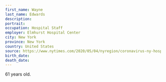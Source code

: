 ```yaml
---
first_name: Wayne
last_name: Edwards
description: 
portrait: 
occupation: Hospital Staff
employer: Elmhurst Hospital Center
city: New York
province: New York
country: United States
source: https://www.nytimes.com/2020/05/04/nyregion/coronavirus-ny-hospital-workers.html
birth_date: 
death_date: 
---
```


61 years old.